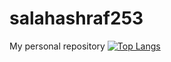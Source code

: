 # salahashraf253
My personal repository 
[![Top Langs](https://github-readme-stats.vercel.app/api/top-langs/?username=salahashraf253)](https://github.com/salahahraf253/salahashraf253/blob/main/README.md)
